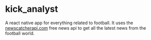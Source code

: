 # kick_analyst
A react native app for everything related to football.
It uses the [newscatcherapi.com](url) free news api to get all the latest news from the football world.
